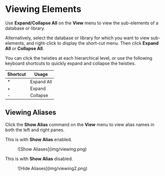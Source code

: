 # Viewing Elements

Use **Expand/Collapse All** on the **View** menu to view the sub-elements of a database or library.

Alternatively, select the database or library for which you want to view sub- elements, and right-click to display the short-cut menu. Then click **Expand All** or **Collapse All**.

You can click the twisties at each hierarchical level, or use the following keyboard shortcuts to quickly expand and collapse the twisties.

| Shortcut | Usage |
| --- | --- |
| * | Expand All |
| + | Expand |
| - | Collapse |

## Viewing Aliases
Click the **Show Alias** command on the **View** menu to view alias names in both the left and right panes.

This is with **Show Alias** enabled.
<figure markdown="1">
  ![Show Aliases](img/viewing.png)
</figure>


This is with **Show Alias** disabled.
<figure markdown="1">
  ![Hide Aliases](img/viewing2.png)
</figure>